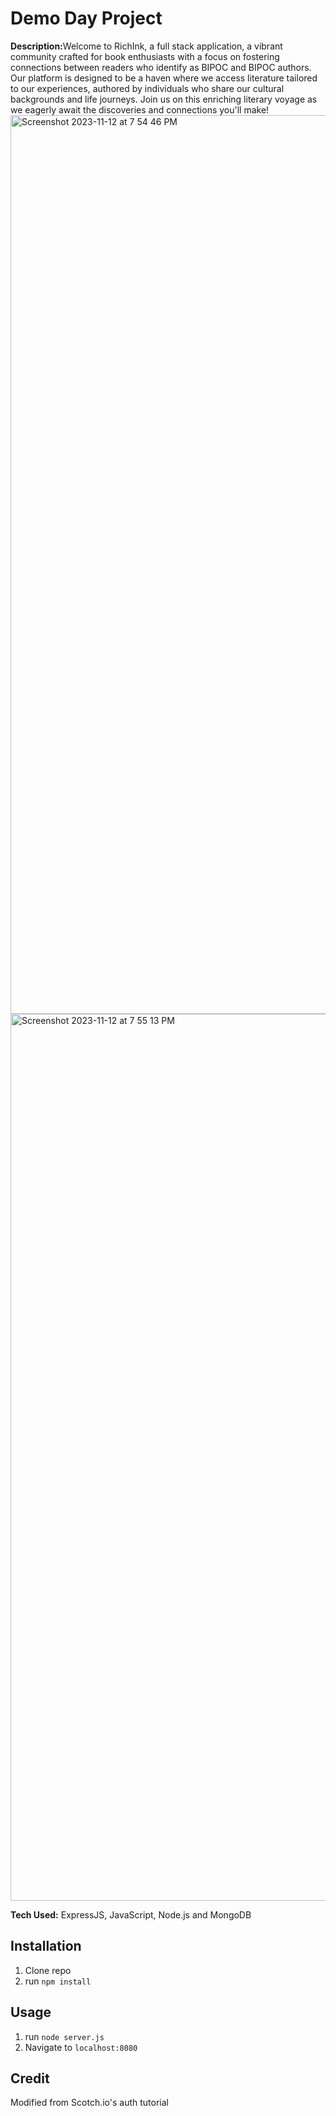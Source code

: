 <h1 center>Demo Day Project</h1>
<b>Description:</b>Welcome to RichInk, a full stack application, a vibrant community crafted for book enthusiasts with a focus on fostering connections between readers who identify as BIPOC and BIPOC authors. Our platform is designed to be a haven where we access literature tailored to our experiences, authored by individuals who share our cultural backgrounds and life journeys. Join us on this enriching literary voyage as we eagerly await the discoveries and connections you'll make!
<img width="1438" alt="Screenshot 2023-11-12 at 7 54 46 PM" src="https://github.com/briannawillis195/demoDayPart1/assets/143905399/194f7fe5-51b8-4fa9-a3c1-d22afbf2f5b3">
<img width="1419" alt="Screenshot 2023-11-12 at 7 55 13 PM" src="https://github.com/briannawillis195/demoDayPart1/assets/143905399/ab57164b-91ae-4ca6-bed0-766a2a2f0e9e">

<b>Tech Used:</b> ExpressJS, JavaScript, Node.js and MongoDB

## Installation


1. Clone repo
2. run `npm install`

## Usage

1. run `node server.js`
2. Navigate to `localhost:8080`

## Credit

Modified from Scotch.io's auth tutorial
